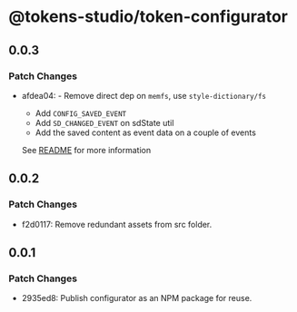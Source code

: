 # @tokens-studio/token-configurator

## 0.0.3

### Patch Changes

- afdea04: - Remove direct dep on `memfs`, use `style-dictionary/fs`

  - Add `CONFIG_SAVED_EVENT`
  - Add `SD_CHANGED_EVENT` on sdState util
  - Add the saved content as event data on a couple of events

  See [README](https://github.com/tokens-studio/style-dictionary-configurator#events) for more information

## 0.0.2

### Patch Changes

- f2d0117: Remove redundant assets from src folder.

## 0.0.1

### Patch Changes

- 2935ed8: Publish configurator as an NPM package for reuse.

